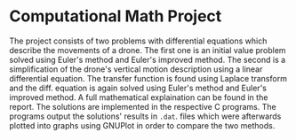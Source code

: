 # Computational Math Project

The project consists of two problems with differential equations which describe the movements of a drone. The first one is an initial value problem solved using Euler's method and Euler's improved method. The second is a simplification of the drone's vertical motion description using a linear differential equation. The transfer function is found using Laplace transform and the diff. equation is again solved using Euler's method and Euler's improved method. A full mathematical explaination can be found in the report. The solutions are implemented in the respective C programs. The programs output the solutions' results in `.dat`. files which were afterwards plotted into graphs using GNUPlot in order to compare the two methods.